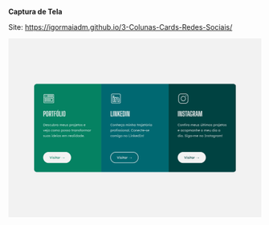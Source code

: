 **Captura de Tela**

Site: https://igormaiadm.github.io/3-Colunas-Cards-Redes-Sociais/

![Captura de Tela](https://raw.githubusercontent.com/igormaiadm/3-Colunas-Cards-Redes-Sociais/main/screenshot.jpg)
